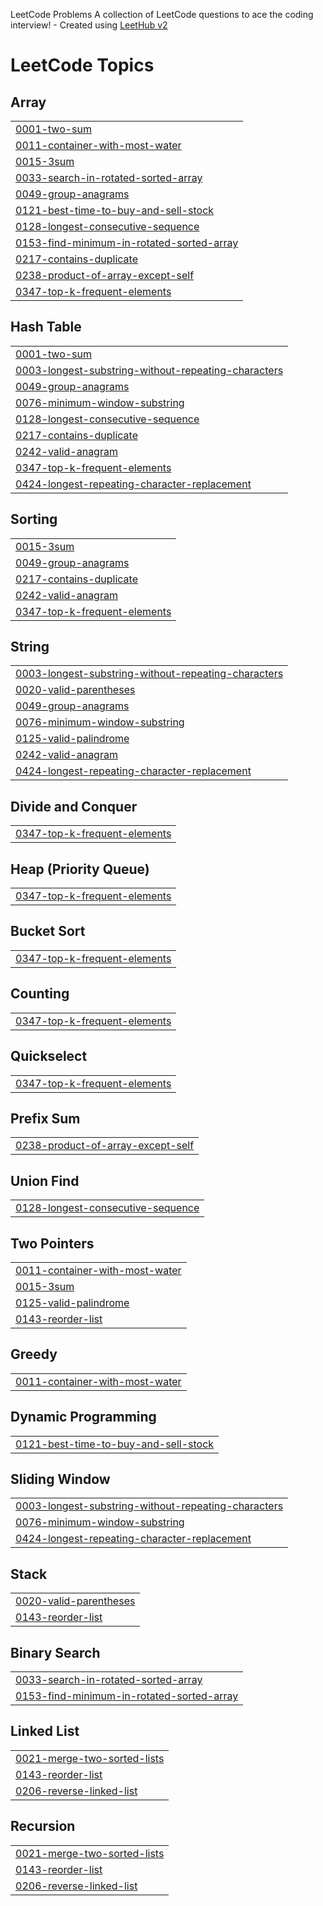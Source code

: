 LeetCode Problems
A collection of LeetCode questions to ace the coding interview! - Created using [LeetHub v2](https://github.com/arunbhardwaj/LeetHub-2.0)

<!---LeetCode Topics Start-->
# LeetCode Topics
## Array
|  |
| ------- |
| [0001-two-sum](https://github.com/ivaibhavkulkarni/LeetCode-Problems/tree/master/0001-two-sum) |
| [0011-container-with-most-water](https://github.com/ivaibhavkulkarni/LeetCode-Problems/tree/master/0011-container-with-most-water) |
| [0015-3sum](https://github.com/ivaibhavkulkarni/LeetCode-Problems/tree/master/0015-3sum) |
| [0033-search-in-rotated-sorted-array](https://github.com/ivaibhavkulkarni/LeetCode-Problems/tree/master/0033-search-in-rotated-sorted-array) |
| [0049-group-anagrams](https://github.com/ivaibhavkulkarni/LeetCode-Problems/tree/master/0049-group-anagrams) |
| [0121-best-time-to-buy-and-sell-stock](https://github.com/ivaibhavkulkarni/LeetCode-Problems/tree/master/0121-best-time-to-buy-and-sell-stock) |
| [0128-longest-consecutive-sequence](https://github.com/ivaibhavkulkarni/LeetCode-Problems/tree/master/0128-longest-consecutive-sequence) |
| [0153-find-minimum-in-rotated-sorted-array](https://github.com/ivaibhavkulkarni/LeetCode-Problems/tree/master/0153-find-minimum-in-rotated-sorted-array) |
| [0217-contains-duplicate](https://github.com/ivaibhavkulkarni/https-github.com-ivaibhavkulkarni-LeetCode-/tree/master/0217-contains-duplicate) |
| [0238-product-of-array-except-self](https://github.com/ivaibhavkulkarni/LeetCode-Problems/tree/master/0238-product-of-array-except-self) |
| [0347-top-k-frequent-elements](https://github.com/ivaibhavkulkarni/LeetCode-Problems/tree/master/0347-top-k-frequent-elements) |
## Hash Table
|  |
| ------- |
| [0001-two-sum](https://github.com/ivaibhavkulkarni/LeetCode-Problems/tree/master/0001-two-sum) |
| [0003-longest-substring-without-repeating-characters](https://github.com/ivaibhavkulkarni/LeetCode-Problems/tree/master/0003-longest-substring-without-repeating-characters) |
| [0049-group-anagrams](https://github.com/ivaibhavkulkarni/LeetCode-Problems/tree/master/0049-group-anagrams) |
| [0076-minimum-window-substring](https://github.com/ivaibhavkulkarni/LeetCode-Problems/tree/master/0076-minimum-window-substring) |
| [0128-longest-consecutive-sequence](https://github.com/ivaibhavkulkarni/LeetCode-Problems/tree/master/0128-longest-consecutive-sequence) |
| [0217-contains-duplicate](https://github.com/ivaibhavkulkarni/https-github.com-ivaibhavkulkarni-LeetCode-/tree/master/0217-contains-duplicate) |
| [0242-valid-anagram](https://github.com/ivaibhavkulkarni/LeetCode-Problems/tree/master/0242-valid-anagram) |
| [0347-top-k-frequent-elements](https://github.com/ivaibhavkulkarni/LeetCode-Problems/tree/master/0347-top-k-frequent-elements) |
| [0424-longest-repeating-character-replacement](https://github.com/ivaibhavkulkarni/LeetCode-Problems/tree/master/0424-longest-repeating-character-replacement) |
## Sorting
|  |
| ------- |
| [0015-3sum](https://github.com/ivaibhavkulkarni/LeetCode-Problems/tree/master/0015-3sum) |
| [0049-group-anagrams](https://github.com/ivaibhavkulkarni/LeetCode-Problems/tree/master/0049-group-anagrams) |
| [0217-contains-duplicate](https://github.com/ivaibhavkulkarni/https-github.com-ivaibhavkulkarni-LeetCode-/tree/master/0217-contains-duplicate) |
| [0242-valid-anagram](https://github.com/ivaibhavkulkarni/LeetCode-Problems/tree/master/0242-valid-anagram) |
| [0347-top-k-frequent-elements](https://github.com/ivaibhavkulkarni/LeetCode-Problems/tree/master/0347-top-k-frequent-elements) |
## String
|  |
| ------- |
| [0003-longest-substring-without-repeating-characters](https://github.com/ivaibhavkulkarni/LeetCode-Problems/tree/master/0003-longest-substring-without-repeating-characters) |
| [0020-valid-parentheses](https://github.com/ivaibhavkulkarni/LeetCode-Problems/tree/master/0020-valid-parentheses) |
| [0049-group-anagrams](https://github.com/ivaibhavkulkarni/LeetCode-Problems/tree/master/0049-group-anagrams) |
| [0076-minimum-window-substring](https://github.com/ivaibhavkulkarni/LeetCode-Problems/tree/master/0076-minimum-window-substring) |
| [0125-valid-palindrome](https://github.com/ivaibhavkulkarni/LeetCode-Problems/tree/master/0125-valid-palindrome) |
| [0242-valid-anagram](https://github.com/ivaibhavkulkarni/LeetCode-Problems/tree/master/0242-valid-anagram) |
| [0424-longest-repeating-character-replacement](https://github.com/ivaibhavkulkarni/LeetCode-Problems/tree/master/0424-longest-repeating-character-replacement) |
## Divide and Conquer
|  |
| ------- |
| [0347-top-k-frequent-elements](https://github.com/ivaibhavkulkarni/LeetCode-Problems/tree/master/0347-top-k-frequent-elements) |
## Heap (Priority Queue)
|  |
| ------- |
| [0347-top-k-frequent-elements](https://github.com/ivaibhavkulkarni/LeetCode-Problems/tree/master/0347-top-k-frequent-elements) |
## Bucket Sort
|  |
| ------- |
| [0347-top-k-frequent-elements](https://github.com/ivaibhavkulkarni/LeetCode-Problems/tree/master/0347-top-k-frequent-elements) |
## Counting
|  |
| ------- |
| [0347-top-k-frequent-elements](https://github.com/ivaibhavkulkarni/LeetCode-Problems/tree/master/0347-top-k-frequent-elements) |
## Quickselect
|  |
| ------- |
| [0347-top-k-frequent-elements](https://github.com/ivaibhavkulkarni/LeetCode-Problems/tree/master/0347-top-k-frequent-elements) |
## Prefix Sum
|  |
| ------- |
| [0238-product-of-array-except-self](https://github.com/ivaibhavkulkarni/LeetCode-Problems/tree/master/0238-product-of-array-except-self) |
## Union Find
|  |
| ------- |
| [0128-longest-consecutive-sequence](https://github.com/ivaibhavkulkarni/LeetCode-Problems/tree/master/0128-longest-consecutive-sequence) |
## Two Pointers
|  |
| ------- |
| [0011-container-with-most-water](https://github.com/ivaibhavkulkarni/LeetCode-Problems/tree/master/0011-container-with-most-water) |
| [0015-3sum](https://github.com/ivaibhavkulkarni/LeetCode-Problems/tree/master/0015-3sum) |
| [0125-valid-palindrome](https://github.com/ivaibhavkulkarni/LeetCode-Problems/tree/master/0125-valid-palindrome) |
| [0143-reorder-list](https://github.com/ivaibhavkulkarni/LeetCode-Problems/tree/master/0143-reorder-list) |
## Greedy
|  |
| ------- |
| [0011-container-with-most-water](https://github.com/ivaibhavkulkarni/LeetCode-Problems/tree/master/0011-container-with-most-water) |
## Dynamic Programming
|  |
| ------- |
| [0121-best-time-to-buy-and-sell-stock](https://github.com/ivaibhavkulkarni/LeetCode-Problems/tree/master/0121-best-time-to-buy-and-sell-stock) |
## Sliding Window
|  |
| ------- |
| [0003-longest-substring-without-repeating-characters](https://github.com/ivaibhavkulkarni/LeetCode-Problems/tree/master/0003-longest-substring-without-repeating-characters) |
| [0076-minimum-window-substring](https://github.com/ivaibhavkulkarni/LeetCode-Problems/tree/master/0076-minimum-window-substring) |
| [0424-longest-repeating-character-replacement](https://github.com/ivaibhavkulkarni/LeetCode-Problems/tree/master/0424-longest-repeating-character-replacement) |
## Stack
|  |
| ------- |
| [0020-valid-parentheses](https://github.com/ivaibhavkulkarni/LeetCode-Problems/tree/master/0020-valid-parentheses) |
| [0143-reorder-list](https://github.com/ivaibhavkulkarni/LeetCode-Problems/tree/master/0143-reorder-list) |
## Binary Search
|  |
| ------- |
| [0033-search-in-rotated-sorted-array](https://github.com/ivaibhavkulkarni/LeetCode-Problems/tree/master/0033-search-in-rotated-sorted-array) |
| [0153-find-minimum-in-rotated-sorted-array](https://github.com/ivaibhavkulkarni/LeetCode-Problems/tree/master/0153-find-minimum-in-rotated-sorted-array) |
## Linked List
|  |
| ------- |
| [0021-merge-two-sorted-lists](https://github.com/ivaibhavkulkarni/LeetCode-Problems/tree/master/0021-merge-two-sorted-lists) |
| [0143-reorder-list](https://github.com/ivaibhavkulkarni/LeetCode-Problems/tree/master/0143-reorder-list) |
| [0206-reverse-linked-list](https://github.com/ivaibhavkulkarni/LeetCode-Problems/tree/master/0206-reverse-linked-list) |
## Recursion
|  |
| ------- |
| [0021-merge-two-sorted-lists](https://github.com/ivaibhavkulkarni/LeetCode-Problems/tree/master/0021-merge-two-sorted-lists) |
| [0143-reorder-list](https://github.com/ivaibhavkulkarni/LeetCode-Problems/tree/master/0143-reorder-list) |
| [0206-reverse-linked-list](https://github.com/ivaibhavkulkarni/LeetCode-Problems/tree/master/0206-reverse-linked-list) |
<!---LeetCode Topics End-->
